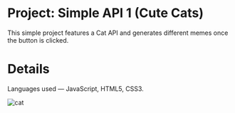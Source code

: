 # Project: Simple API 1 (Cute Cats)

This simple project features a Cat API and generates different memes once the button is clicked.

# Details
Languages used — JavaScript, HTML5, CSS3.

![cat](https://user-images.githubusercontent.com/88905557/135734777-effa1f47-0884-4396-89f0-2ca8a1572fd3.png)

